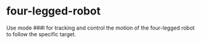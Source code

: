 # four-legged-robot
Use mode ###l for tracking and control the motion of the four-legged robot to follow the specific target.
